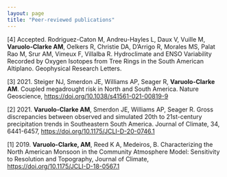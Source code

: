```yaml
---
layout: page
title: "Peer-reviewed publications"
---
```


[4] Accepted. Rodriguez-Caton M, Andreu-Hayles L, Daux V, Vuille M, **Varuolo-Clarke AM**, Oelkers R, Christie DA, D’Arrigo R, Morales MS, Palat Rao M, Srur AM, Vimeux F, Villalba R. Hydroclimate and ENSO Variability Recorded by Oxygen Isotopes from Tree Rings in the South American Altiplano. Geophysical Research Letters.  

[3] 2021. Steiger NJ, Smerdon JE, Williams AP, Seager R, **Varuolo-Clarke AM**. Coupled megadrought risk in North and South America. Nature Geoscience, https://doi.org/10.1038/s41561-021-00819-9 

[2] 2021. **Varuolo-Clarke AM**, Smerdon JE, Williams AP, Seager R. Gross discrepancies 
between observed and simulated 20th to 21st-century precipitation trends in Southeastern 
South America. Journal of Climate, 34, 6441-6457, https://doi.org/10.1175/JCLI-D-20-0746.1

[1] 2019. **Varuolo-Clarke, AM**, Reed K A, Medeiros, B. Characterizing the North American Monsoon in the Community Atmosphere Model: Sensitivity to Resolution and Topography, Journal of Climate, https://doi.org/10.1175/JCLI-D-18-0567.1
